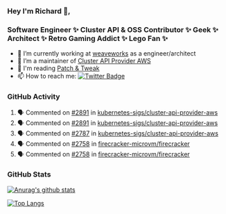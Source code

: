### Hey I'm Richard 👋, 

<h3 align="left">Software Engineer ✨ Cluster API & OSS Contributor ✨ Geek ✨ Architect ✨ Retro Gaming Addict ✨ Lego Fan ✨</h3>

- 🔭 I’m currently working at [weaveworks](https://github.com/weaveworks) as a engineer/architect
- 👯 I’m a maintainer of [Cluster API Provider AWS](https://github.com/kubernetes-sigs/cluster-api-provider-aws)
- 💬 I'm reading [Patch & Tweak](https://bjooks.com/products/patch-tweak-exploring-modular-synthesis)
- 📫 How to reach me: [![Twitter Badge](https://img.shields.io/badge/-@fruit_case-00acee?style=flat&logo=Twitter&logoColor=white)](https://twitter.com/intent/follow?screen_name=fruit_case "Follow on Twitter")

### GitHub Activity 

<!--START_SECTION:activity-->
1. 🗣 Commented on [#2891](https://github.com/kubernetes-sigs/cluster-api-provider-aws/issues/2891) in [kubernetes-sigs/cluster-api-provider-aws](https://github.com/kubernetes-sigs/cluster-api-provider-aws)
2. 🗣 Commented on [#2891](https://github.com/kubernetes-sigs/cluster-api-provider-aws/issues/2891) in [kubernetes-sigs/cluster-api-provider-aws](https://github.com/kubernetes-sigs/cluster-api-provider-aws)
3. 🗣 Commented on [#2787](https://github.com/kubernetes-sigs/cluster-api-provider-aws/issues/2787) in [kubernetes-sigs/cluster-api-provider-aws](https://github.com/kubernetes-sigs/cluster-api-provider-aws)
4. 🗣 Commented on [#2758](https://github.com/firecracker-microvm/firecracker/issues/2758) in [firecracker-microvm/firecracker](https://github.com/firecracker-microvm/firecracker)
5. 🗣 Commented on [#2758](https://github.com/firecracker-microvm/firecracker/issues/2758) in [firecracker-microvm/firecracker](https://github.com/firecracker-microvm/firecracker)
<!--END_SECTION:activity-->

### GitHub Stats

[![Anurag's github stats](https://github-readme-stats.vercel.app/api?username=richardcase&count_private=true&show_icons=true)](https://github.com/anuraghazra/github-readme-stats)

[![Top Langs](https://github-readme-stats.vercel.app/api/top-langs/?username=richardcase&hide=html&layout=compact)](https://github.com/anuraghazra/github-readme-stats)
